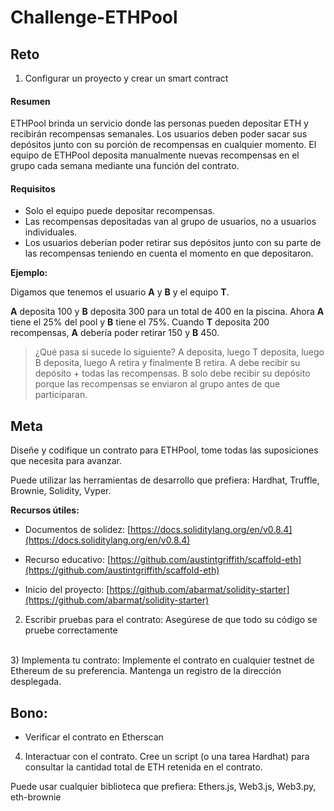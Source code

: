 # Challenge-ETHPool

## Reto

1) Configurar un proyecto y crear un smart contract

#### Resumen

ETHPool brinda un servicio donde las personas pueden depositar ETH y recibirán recompensas semanales. Los usuarios deben poder sacar sus depósitos junto con su porción de recompensas en cualquier momento. El equipo de ETHPool deposita manualmente nuevas recompensas en el grupo cada semana mediante una función del contrato.

#### Requisitos

- Solo el equipo puede depositar recompensas.
- Las recompensas depositadas van al grupo de usuarios, no a usuarios individuales.
- Los usuarios deberían poder retirar sus depósitos junto con su parte de las recompensas teniendo en cuenta el momento en que depositaron.

**Ejemplo:**

Digamos que tenemos el usuario **A** y **B** y el equipo **T**.

**A** deposita 100 y **B** deposita 300 para un total de 400 en la piscina. Ahora **A** tiene el 25% del pool y **B** tiene el 75%. Cuando **T** deposita 200 recompensas, **A** debería poder retirar 150 y **B** 450.

> ¿Qué pasa si sucede lo siguiente? A deposita, luego T deposita, luego B deposita, luego A retira y finalmente B retira. A debe recibir su depósito + todas las recompensas. B solo debe recibir su depósito porque las recompensas se enviaron al grupo antes de que participaran.

## Meta
Diseñe y codifique un contrato para ETHPool, tome todas las suposiciones que necesita para avanzar.

Puede utilizar las herramientas de desarrollo que prefiera: Hardhat, Truffle, Brownie, Solidity, Vyper.

**Recursos útiles:**
- Documentos de solidez: [https://docs.soliditylang.org/en/v0.8.4](https://docs.soliditylang.org/en/v0.8.4)

- Recurso educativo: [https://github.com/austintgriffith/scaffold-eth](https://github.com/austintgriffith/scaffold-eth)

- Inicio del proyecto: [https://github.com/abarmat/solidity-starter](https://github.com/abarmat/solidity-starter)

2) Escribir pruebas para el contrato:
    Asegúrese de que todo su código se pruebe correctamente
<br/>
3) Implementa tu contrato:
    Implemente el contrato en cualquier testnet de Ethereum de su preferencia. Mantenga un registro de la dirección desplegada.

## Bono:

- Verificar el contrato en Etherscan

4) Interactuar con el contrato. Cree un script (o una tarea Hardhat) para consultar la cantidad total de ETH retenida en el contrato.

Puede usar cualquier biblioteca que prefiera: Ethers.js, Web3.js, Web3.py, eth-brownie
